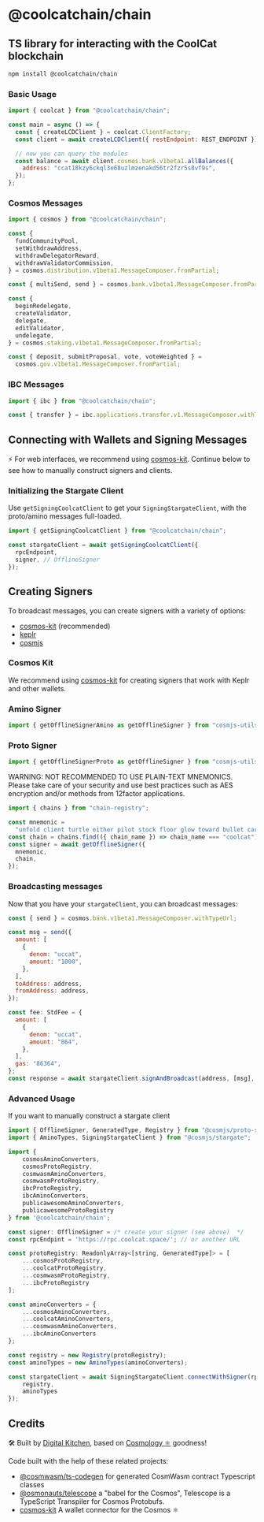 # @coolcatchain/chain

## TS library for interacting with the CoolCat blockchain

```sh
npm install @coolcatchain/chain
```

### Basic Usage

```js
import { coolcat } from "@coolcatchain/chain";

const main = async () => {
  const { createLCDClient } = coolcat.ClientFactory;
  const client = await createLCDClient({ restEndpoint: REST_ENDPOINT });

  // now you can query the modules
  const balance = await client.cosmos.bank.v1beta1.allBalances({
    address: "ccat18kzy6ckql3e68uzlmzenakd56tr2fzr5s8vf9s",
  });
};
```

### Cosmos Messages

```js
import { cosmos } from "@coolcatchain/chain";

const {
  fundCommunityPool,
  setWithdrawAddress,
  withdrawDelegatorReward,
  withdrawValidatorCommission,
} = cosmos.distribution.v1beta1.MessageComposer.fromPartial;

const { multiSend, send } = cosmos.bank.v1beta1.MessageComposer.fromPartial;

const {
  beginRedelegate,
  createValidator,
  delegate,
  editValidator,
  undelegate,
} = cosmos.staking.v1beta1.MessageComposer.fromPartial;

const { deposit, submitProposal, vote, voteWeighted } =
  cosmos.gov.v1beta1.MessageComposer.fromPartial;
```

### IBC Messages

```js
import { ibc } from "@coolcatchain/chain";

const { transfer } = ibc.applications.transfer.v1.MessageComposer.withTypeUrl;
```

## Connecting with Wallets and Signing Messages

⚡️ For web interfaces, we recommend using [cosmos-kit](https://github.com/cosmology-tech/cosmos-kit). Continue below to see how to manually construct signers and clients.

### Initializing the Stargate Client

Use `getSigningCoolcatClient` to get your `SigningStargateClient`, with the proto/amino messages full-loaded.

```js
import { getSigningCoolcatClient } from "@coolcatchain/chain";

const stargateClient = await getSigningCoolcatClient({
  rpcEndpoint,
  signer, // OfflineSigner
});
```

## Creating Signers

To broadcast messages, you can create signers with a variety of options:

- [cosmos-kit](https://github.com/cosmology-tech/cosmos-kit/tree/main/packages/react#signing-clients) (recommended)
- [keplr](https://docs.keplr.app/api/cosmjs.html)
- [cosmjs](https://gist.github.com/webmaster128/8444d42a7eceeda2544c8a59fbd7e1d9)

### Cosmos Kit

We recommend using [cosmos-kit](https://github.com/cosmology-tech/cosmos-kit/tree/main/packages/react#signing-clients) for creating signers that work with Keplr and other wallets.

### Amino Signer

```js
import { getOfflineSignerAmino as getOfflineSigner } from "cosmjs-utils";
```

### Proto Signer

```js
import { getOfflineSignerProto as getOfflineSigner } from "cosmjs-utils";
```

WARNING: NOT RECOMMENDED TO USE PLAIN-TEXT MNEMONICS.
Please take care of your security and use best practices such as AES encryption and/or methods from 12factor applications.

```js
import { chains } from "chain-registry";

const mnemonic =
  "unfold client turtle either pilot stock floor glow toward bullet car science";
const chain = chains.find(({ chain_name }) => chain_name === "coolcat");
const signer = await getOfflineSigner({
  mnemonic,
  chain,
});
```

### Broadcasting messages

Now that you have your `stargateClient`, you can broadcast messages:

```js
const { send } = cosmos.bank.v1beta1.MessageComposer.withTypeUrl;

const msg = send({
  amount: [
    {
      denom: "uccat",
      amount: "1000",
    },
  ],
  toAddress: address,
  fromAddress: address,
});

const fee: StdFee = {
  amount: [
    {
      denom: "uccat",
      amount: "864",
    },
  ],
  gas: "86364",
};
const response = await stargateClient.signAndBroadcast(address, [msg], fee);
```

### Advanced Usage

If you want to manually construct a stargate client

```js
import { OfflineSigner, GeneratedType, Registry } from "@cosmjs/proto-signing";
import { AminoTypes, SigningStargateClient } from "@cosmjs/stargate";

import {
    cosmosAminoConverters,
    cosmosProtoRegistry,
    cosmwasmAminoConverters,
    cosmwasmProtoRegistry,
    ibcProtoRegistry,
    ibcAminoConverters,
    publicawesomeAminoConverters,
    publicawesomeProtoRegistry
} from '@coolcatchain/chain';

const signer: OfflineSigner = /* create your signer (see above)  */
const rpcEndpint = 'https://rpc.coolcat.space/'; // or another URL

const protoRegistry: ReadonlyArray<[string, GeneratedType]> = [
    ...cosmosProtoRegistry,
    ...coolcatProtoRegistry,
    ...cosmwasmProtoRegistry,
    ...ibcProtoRegistry
];

const aminoConverters = {
    ...cosmosAminoConverters,
    ...coolcatAminoConverters,
    ...cosmwasmAminoConverters,
    ...ibcAminoConverters
};

const registry = new Registry(protoRegistry);
const aminoTypes = new AminoTypes(aminoConverters);

const stargateClient = await SigningStargateClient.connectWithSigner(rpcEndpoint, signer, {
    registry,
    aminoTypes
});
```

## Credits

🛠 Built by [Digital Kitchen](https://digitalkitchen.zone/stake), based on [Cosmology ⚛️](https://cosmology.tech/validator) goodness!

Code built with the help of these related projects:

- [@cosmwasm/ts-codegen](https://github.com/CosmWasm/ts-codegen) for generated CosmWasm contract Typescript classes
- [@osmonauts/telescope](https://github.com/osmosis-labs/telescope) a "babel for the Cosmos", Telescope is a TypeScript Transpiler for Cosmos Protobufs.
- [cosmos-kit](https://github.com/cosmology-tech/cosmos-kit) A wallet connector for the Cosmos ⚛️
